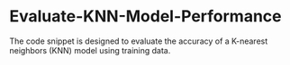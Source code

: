 # Evaluate-KNN-Model-Performance
 The  code snippet is designed to evaluate the accuracy of a K-nearest neighbors (KNN) model using training data. 
